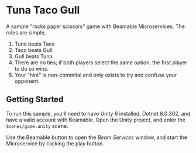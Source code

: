 # Tuna Taco Gull

A sample "rocks paper scissors" game with Beamable Microservices. 
The rules are simple, 
1. Tuna beats Taco
2. Taco beats Gull
3. Gull beats Tuna
4. There are no ties; if both players select the same option, the first player to do so wins.
5. Your "hint" is non-commital and only exists to try and confuse your opponent. 
   
## Getting Started

To run this sample, you'll need to have Unity 6 installed, Dotnet 8.0.302, and have a valid account with Beamable. 
Open the Unity project, and enter the `Scenes/game.unity` scene. 

Use the Beamable button to open the _Beam Services_ window, and start the Microservice by clicking the play button. 

